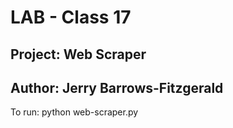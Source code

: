 # LAB - Class 17

## Project: Web Scraper

## Author: Jerry Barrows-Fitzgerald

To run: python web-scraper.py